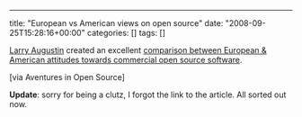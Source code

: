 ---
title: "European vs American views on open source"
date: "2008-09-25T15:28:16+00:00"
categories: []
tags: []

<a href="http://lmaugustin.typepad.com/lma/">Larry Augustin</a> created an excellent <a href="http://lmaugustin.typepad.com/lma/2008/09/commercial-open-source-in-europe-verses-the-us.html">comparison between European &amp; American attitudes towards commercial open source software</a>.

[via Aventures in Open Source]

<strong>Update</strong>: sorry for being a clutz, I forgot the link to the article. All sorted out now.
